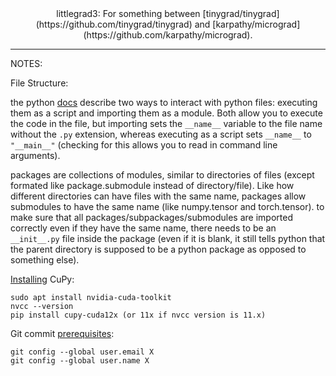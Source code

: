 <div align="center">
littlegrad3: For something between [tinygrad/tinygrad](https://github.com/tinygrad/tinygrad) and [karpathy/micrograd](https://github.com/karpathy/micrograd).
</div>

---

NOTES:

File Structure:

the python [docs](https://docs.python.org/3/tutorial/modules.html) describe two ways to interact with python files: executing them as a script and importing them as a module. Both allow you to execute the code in the file, but importing sets the `__name__` variable to the file name without the `.py` extension, whereas executing as a script sets `__name__` to `"__main__"` (checking for this allows you to read in command line arguments).

packages are collections of modules, similar to directories of files (except formated like package.submodule instead of directory/file). Like how different directories can have files with the same name, packages allow submodules to have the same name (like numpy.tensor and torch.tensor). to make sure that all packages/subpackages/submodules are imported correctly even if they have the same name, there needs to be an `__init__.py` file inside the package (even if it is blank, it still tells python that the parent directory is supposed to be a python package as opposed to something else).

[Installing](https://docs.cupy.dev/en/stable/install.html) CuPy:
```
sudo apt install nvidia-cuda-toolkit
nvcc --version
pip install cupy-cuda12x (or 11x if nvcc version is 11.x)
```

Git commit [prerequisites](https://docs.github.com/en/get-started/git-basics/setting-your-username-in-git):
```
git config --global user.email X
git config --global user.name X
```